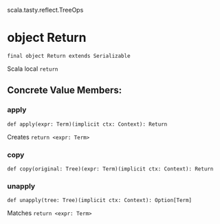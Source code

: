 scala.tasty.reflect.TreeOps
# object Return

<pre><code class="language-scala" >final object Return extends Serializable</pre></code>
Scala local `return`

## Concrete Value Members:
### apply
<pre><code class="language-scala" >def apply(expr: Term)(implicit ctx: Context): Return</pre></code>
Creates `return <expr: Term>`

### copy
<pre><code class="language-scala" >def copy(original: Tree)(expr: Term)(implicit ctx: Context): Return</pre></code>

### unapply
<pre><code class="language-scala" >def unapply(tree: Tree)(implicit ctx: Context): Option[Term]</pre></code>
Matches `return <expr: Term>`

